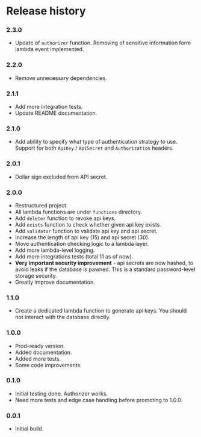 # Release history

### 2.3.0

* Update of `authorizer` function. Removing of sensitive information form lambda event implemented. 

### 2.2.0

* Remove unnecessary dependencies.

### 2.1.1

* Add more integration tests.
* Update README documentation.

### 2.1.0

* Add ability to specify what type of authentication strategy to use.
  Support for both `ApiKey` / `ApiSecret` and `Authorization` headers.

### 2.0.1

* Dollar sign excluded from API secret.

### 2.0.0

* Restructured project.
* All lambda functions are under `functions` directory.
* Add `deleter` function to revoke api keys.
* Add `exists` function to check whether given api key exists.
* Add `validator` function to validate api key and api secret.
* Increase the length of api key (15) and api secret (30).
* Move authentication checking logic to a lambda layer.
* Add more lambda-level logging.
* Add more integrations tests (total 11 as of now).
* **Very important security improvement** - api secrets are now hashed, to avoid
  leaks if the database is pawned. This is a standard password-level storage security.
* Greatly improve documentation.

### 1.1.0

* Create a dedicated lambda function to generate
  api keys. You should not interact with the database directly.

### 1.0.0

* Prod-ready version.
* Added documentation.
* Added more tests.
* Some code improvements.

### 0.1.0

* Initial testing done. Authorizer works.
* Need more tests and edge case handling before promoting to 1.0.0.

### 0.0.1

* Initial build.
